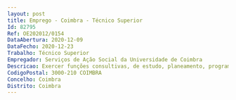 ```yaml
--- 
layout: post
title: Emprego - Coimbra - Técnico Superior
Id: 82795
Ref: OE202012/0154
DataAbertura: 2020-12-09
DataFecho: 2020-12-23
Trabalho: Técnico Superior
Empregador: Serviços de Ação Social da Universidade de Coimbra
Descricao: Exercer funções consultivas, de estudo, planeamento, programação, avaliação e aplicação de métodos e processos de natureza técnica, que fundamentam e preparam a decisão, exercidas com responsabilidade e autonomia, ainda que com enquadramento superior qualificado, designadamente Realizar consultas de Psicologia Clínica, integrando equipa multidisciplinar que envolve Psiquiatras, Médicos de Clínica Geral, Psicólogos e Enfermeiros Participar em atividades terapêuticas de grupo Colaborar com Programas de Promoção da Saúde Participar em atividades de investigação no âmbito da saúde mental Recolher dados e produzir relatórios para apoio à decisão.
CodigoPostal: 3000-210 COIMBRA
Concelho: Coimbra
Distrito: Coimbra
--- 
```

